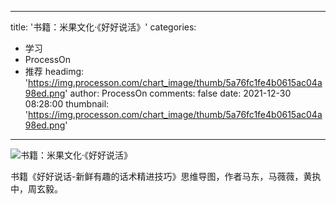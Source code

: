 
---
title: '书籍：米果文化·《好好说活》'
categories: 
 - 学习
 - ProcessOn
 - 推荐
headimg: 'https://img.processon.com/chart_image/thumb/5a76fc1fe4b0615ac04a98ed.png'
author: ProcessOn
comments: false
date: 2021-12-30 08:28:00
thumbnail: 'https://img.processon.com/chart_image/thumb/5a76fc1fe4b0615ac04a98ed.png'
---

<div>   
<img class="thumb" alt="书籍：米果文化·《好好说活》" src="https://img.processon.com/chart_image/thumb/5a76fc1fe4b0615ac04a98ed.png" referrerpolicy="no-referrer">
<p>书籍《好好说话-新鲜有趣的话术精进技巧》思维导图，作者马东，马薇薇，黄执中，周玄毅。</p>  
</div>
            